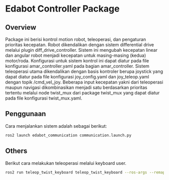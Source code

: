 # Edabot Controller Package

## Overview
Package ini berisi kontrol motion robot, teleoperasi, dan pengaturan prioritas kecepatan. Robot dikendalikan dengan sistem differential drive melalui plugin diff_drive_controller. Sistem ini mengubah kecepatan linear dan angular robot menjadi kecepatan untuk masing-masing (kedua) motor/roda. Konfigurasi untuk sistem kontrol ini dapat diatur pada file konfigurasi amar_controller.yaml pada bagian amar_controller. Sistem teleoperasi utama dikendalikan dengan basis kontroler berupa joystick yang dapat diatur pada file konfigurasi joy_config.yaml dan joy_teleop.yaml dengan topik /cmd_vel_joy. Beberapa input kecepatan yakni dari teleoperasi maupun navigasi dikombinasikan menjadi satu berdasarkan prioritas tertentu melalui node twist_mux dari package twist_mux yang dapat diatur pada file konfigurasi twist_mux.yaml.

## Penggunaan
Cara menjalankan sistem  adalah sebagai berikut:
```bash
ros2 launch edabot_communication communication.launch.py
```

## Others
Berikut cara melakukan teleoperasi melalui keyboard user.
```bash
ros2 run teleop_twist_keyboard teleop_twist_keyboard --ros-args --remap /cmd_vel:=/input_key/cmd_vel_stamped
```